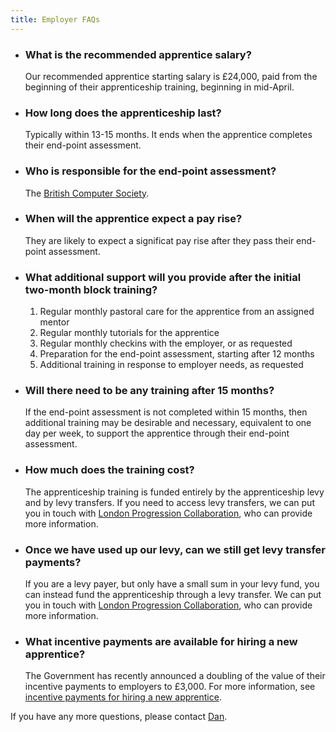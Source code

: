 ```yaml
---
title: Employer FAQs
---
```


- ### What is the recommended apprentice salary?

  Our recommended apprentice starting salary is £24,000, paid from the beginning of their apprenticeship training, beginning in mid-April.

- ### How long does the apprenticeship last?

  Typically within 13-15 months. It ends when the apprentice completes their end-point assessment.

- ### Who is responsible for the end-point assessment?

  The [British Computer Society](https://www.bcs.org/develop-your-people/develop-your-team-or-organisation/digital-it-apprenticeships-for-your-team/bcs-end-point-assessment/).

- ### When will the apprentice expect a pay rise?

  They are likely to expect a significat pay rise after they pass their end-point assessment. 

- ### What additional support will you provide after the initial two-month block training?

  1. Regular monthly pastoral care for the apprentice from an assigned mentor
  1. Regular monthly tutorials for the apprentice
  1. Regular monthly checkins with the employer, or as requested
  1. Preparation for the end-point assessment, starting after 12 months
  1. Additional training in response to employer needs, as requested

- ### Will there need to be any training after 15 months?

  If the end-point assessment is not completed within 15 months, then additional training may be desirable and necessary, equivalent to one day per week, to support the apprentice through their end-point assessment.

- ### How much does the training cost?

  The apprenticeship training is funded entirely by the apprenticeship levy and by levy transfers. If you need to access levy transfers, we can put you in touch with [London Progression Collaboration](https://www.thelpc.uk/), who can provide more information.

- ### Once we have used up our levy, can we still get levy transfer payments?

  If you are a levy payer, but only have a small sum in your levy fund, you can instead fund the apprenticeship through a levy transfer. We can put you in touch with [London Progression Collaboration](https://www.thelpc.uk/), who can provide more information.
  
- ### What incentive payments are available for hiring a new apprentice?

  The Government has recently announced a doubling of the value of their incentive payments to employers to £3,000. For more information, see [incentive payments for hiring a new apprentice](https://www.gov.uk/guidance/incentive-payments-for-hiring-a-new-apprentice). 

If you have any more questions, please contact [Dan](mailto:dan@foundersandcoders.com).
